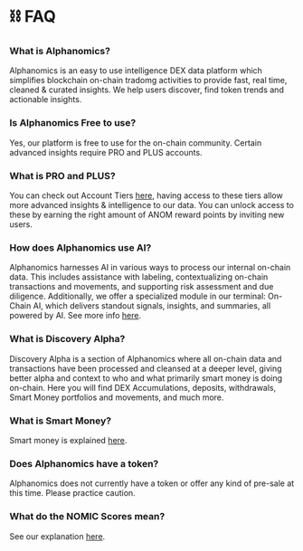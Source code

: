 # ⛓️ FAQ

### What is Alphanomics?

Alphanomics is an easy to use intelligence DEX data platform which simplifies blockchain on-chain tradomg activities to provide fast, real time, cleaned & curated insights. We help users discover, find token trends and actionable insights.

### Is Alphanomics Free to use?

Yes, our platform is free to use for the on-chain community.  Certain advanced insights require PRO and PLUS accounts.

### What is PRO and PLUS?

You can check out Account Tiers [here](account-tiers-and-access/), having access to these tiers allow more advanced insights & intelligence to our data. You can unlock access to these by earning the right amount of ANOM reward points by inviting new users.

### How does Alphanomics use AI?

Alphanomics harnesses AI in various ways to process our internal on-chain data. This includes assistance with labeling, contextualizing on-chain transactions and movements, and supporting risk assessment and due diligence. Additionally, we offer a specialized module in our terminal: On-Chain AI, which delivers standout signals, insights, and summaries, all powered by AI. See more info [here](../platform-tools/on-chain-ai.md).

### What is Discovery Alpha?

Discovery Alpha is a section of Alphanomics where all on-chain data and transactions have been processed and cleansed at a deeper level, giving better alpha and context to who and what primarily smart money is doing on-chain.  Here you will find DEX Accumulations, deposits, withdrawals, Smart Money portfolios and movements, and much more.

### What is Smart Money?

Smart money is explained [here](faq.md#what-is-smart-money).

### Does Alphanomics have a token?

Alphanomics does not currently have a token or offer any kind of pre-sale at this time.  Please practice caution.

### What do the NOMIC Scores mean?

See our explanation [here](faq.md#what-do-the-nomic-scores-mean).

